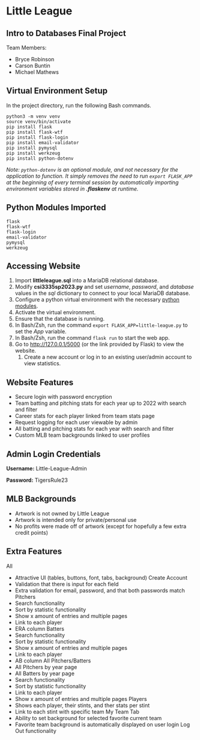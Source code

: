 # Little League

## Intro to Databases Final Project
Team Members:
- Bryce Robinson
- Carson Buntin
- Michael Mathews

## Virtual Environment Setup
In the project directory, run the following Bash commands.
```
python3 -m venv venv
source venv/bin/activate
pip install flask
pip install flask-wtf
pip install flask-login
pip install email-validator
pip install pymysql
pip install werkzeug
pip install python-dotenv
```
_Note: `python-dotenv` is an optional module, and not necessary for the application to function. It simply removes the need to run `export FLASK_APP` at the beginning of every terminal session by automatically importing environment variables stored in **.flaskenv** at runtime._

## Python Modules Imported
```
flask
flask-wtf
flask-login
email-validator
pymysql
werkzeug
```

## Accessing Website
1. Import **littleleague.sql** into a MariaDB relational database.
1. Modify **csi3335sp2023.py** and set *username*, *password*, and *database* values in the *sql* dictionary to connect to your local MariaDB database.
1. Configure a python virtual environment with the necessary [python modules](#python-modules-imported).
1. Activate the virtual environment.
1. Ensure that the database is running.
1. In Bash/Zsh, run the command `export FLASK_APP=little-league.py` to set the *App* variable.
1. In Bash/Zsh, run the command `flask run` to start the web app.
1. Go to <http://127.0.0.1/5000> (or the link provided by Flask) to view the website.
   1. Create a new account or log in to an existing user/admin account to view statistics.

## Website Features
- Secure login with password encryption
- Team batting and pitching stats for each year up to 2022 with search and filter
- Career stats for each player linked from team stats page
- Request logging for each user viewable by admin
- All batting and pitching stats for each year with search and filter
- Custom MLB team backgrounds linked to user profiles

## Admin Login Credentials
**Username:** Little-League-Admin

**Password:** TigersRule23

## MLB Backgrounds
- Artwork is not owned by Little League
- Artwork is intended only for private/personal use
- No profits were made off of artwork (except for hopefully a few extra credit points)

## Extra Features
All
   - Attractive UI (tables, buttons, font, tabs, background)
Create Account
   - Validation that there is input for each field
   - Extra validation for email, password, and that both passwords match
Pitchers
   - Search functionality
   - Sort by statistic functionality
   - Show x amount of entries and multiple pages
   - Link to each player
   - ERA column
Batters
   - Search functionality
   - Sort by statistic functionality
   - Show x amount of entries and multiple pages
   - Link to each player
   - AB column
All Pitchers/Batters
   - All Pitchers by year page
   - All Batters by year page
   - Search functionality
   - Sort by statistic functionality
   - Link to each player
   - Show x amount of entries and multiple pages
Players
   - Shows each player, their stints, and ther stats per stint
   - Link to each stint with specific team
My Team Tab
   - Ability to set background for selected favorite current team
   - Favorite team background is automatically displayed on user login
Log Out functionality